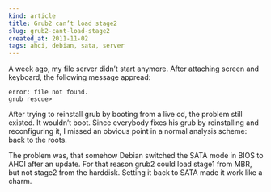 ```yaml
---
kind: article
title: Grub2 can’t load stage2
slug: grub2-cant-load-stage2
created_at: 2011-11-02
tags: ahci, debian, sata, server
---
```


A week ago, my file server didn’t start anymore. After attaching screen and keyboard, 
the following message appread:

    error: file not found.
    grub rescue>

After trying to reinstall grub by booting from a live cd, the problem still existed. 
It wouldn’t boot. Since everybody fixes his grub by reinstalling and reconfiguring it, 
I missed an obvious point in a normal analysis scheme: back to the roots.

The problem was, that somehow Debian switched the SATA mode in BIOS to AHCI 
after an update. For that reason grub2 could load stage1 from MBR, but not 
stage2 from the harddisk. Setting it back to SATA made it work like a charm.
